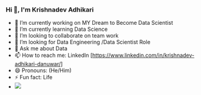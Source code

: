### Hi  👋, I'm Krishnadev Adhikari  



- 🔭 I’m currently working on MY Dream to Become Data Scientist
- 🌱 I’m currently learning Data Science
- 👯 I’m looking to collaborate on team work
- 🤔 I’m looking for Data Engineering /Data Scientist Role
- 💬 Ask me about Data
- 📫 How to reach me: LinkedIn [https://www.linkedin.com/in/krishnadev-adhikari-danuwar/]
- 😄 Pronouns: (He/Him)
- ⚡ Fun fact: Life
- <img src="https://github-readme-stats.vercel.app/api?username=KrishnadevAD&&show_icons=true&title_color=ffffff&icon_color=bb2acf&text_color=daf7dc&bg_color=151515">

